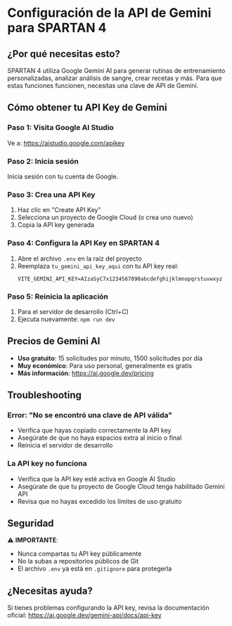 # Configuración de la API de Gemini para SPARTAN 4

## ¿Por qué necesitas esto?

SPARTAN 4 utiliza Google Gemini AI para generar rutinas de entrenamiento personalizadas, analizar análisis de sangre, crear recetas y más. Para que estas funciones funcionen, necesitas una clave de API de Gemini.

## Cómo obtener tu API Key de Gemini

### Paso 1: Visita Google AI Studio
Ve a: https://aistudio.google.com/apikey

### Paso 2: Inicia sesión
Inicia sesión con tu cuenta de Google.

### Paso 3: Crea una API Key
1. Haz clic en "Create API Key"
2. Selecciona un proyecto de Google Cloud (o crea uno nuevo)
3. Copia la API key generada

### Paso 4: Configura la API Key en SPARTAN 4
1. Abre el archivo `.env` en la raíz del proyecto
2. Reemplaza `tu_gemini_api_key_aqui` con tu API key real:
   ```
   VITE_GEMINI_API_KEY=AIzaSyC7x1234567890abcdefghijklmnopqrstuvwxyz
   ```

### Paso 5: Reinicia la aplicación
1. Para el servidor de desarrollo (Ctrl+C)
2. Ejecuta nuevamente: `npm run dev`

## Precios de Gemini AI

- **Uso gratuito**: 15 solicitudes por minuto, 1500 solicitudes por día
- **Muy económico**: Para uso personal, generalmente es gratis
- **Más información**: https://ai.google.dev/pricing

## Troubleshooting

### Error: "No se encontró una clave de API válida"
- Verifica que hayas copiado correctamente la API key
- Asegúrate de que no haya espacios extra al inicio o final
- Reinicia el servidor de desarrollo

### La API key no funciona
- Verifica que la API key esté activa en Google AI Studio
- Asegúrate de que tu proyecto de Google Cloud tenga habilitado Gemini API
- Revisa que no hayas excedido los límites de uso gratuito

## Seguridad

⚠️ **IMPORTANTE**: 
- Nunca compartas tu API key públicamente
- No la subas a repositorios públicos de Git
- El archivo `.env` ya está en `.gitignore` para protegerla

## ¿Necesitas ayuda?

Si tienes problemas configurando la API key, revisa la documentación oficial:
https://ai.google.dev/gemini-api/docs/api-key